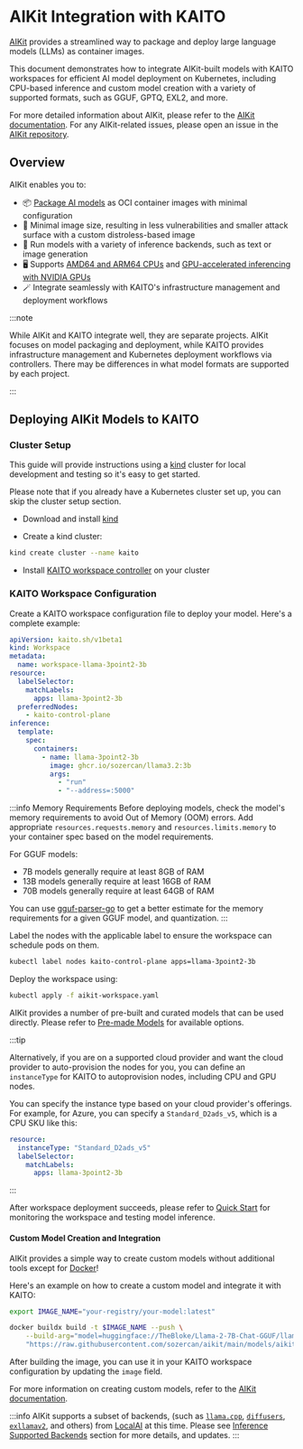 # AIKit Integration with KAITO

[AIKit](https://github.com/sozercan/aikit/) provides a streamlined way to package and deploy large language models (LLMs) as container images.

This document demonstrates how to integrate AIKit-built models with KAITO workspaces for efficient AI model deployment on Kubernetes, including CPU-based inference and custom model creation with a variety of supported formats, such as GGUF, GPTQ, EXL2, and more.

For more detailed information about AIKit, please refer to the [AIKit documentation](https://sozercan.github.io/aikit/docs/). For any AIKit-related issues, please open an issue in the [AIKit repository](https://github.com/sozercan/aikit/issues).

## Overview

AIKit enables you to:

- 📦 [Package AI models](https://sozercan.github.io/aikit/docs/create-images) as OCI container images with minimal configuration
- 🤏 Minimal image size, resulting in less vulnerabilities and smaller attack surface with a custom distroless-based image
- 🏃 Run models with a variety of inference backends, such as text or image generation
- 🖥️ Supports [AMD64 and ARM64 CPUs](https://sozercan.github.io/aikit/docs/create-images#multi-platform-support) and [GPU-accelerated inferencing with NVIDIA GPUs](https://sozercan.github.io/aikit/docs/gpu)
- 🪄 Integrate seamlessly with KAITO's infrastructure management and deployment workflows

:::note

While AIKit and KAITO integrate well, they are separate projects. AIKit focuses on model packaging and deployment, while KAITO provides infrastructure management and Kubernetes deployment workflows via controllers. There may be differences in what model formats are supported by each project.

:::

## Deploying AIKit Models to KAITO

### Cluster Setup

This guide will provide instructions using a [kind](https://kind.sigs.k8s.io/) cluster for local development and testing so it's easy to get started.

Please note that if you already have a Kubernetes cluster set up, you can skip the cluster setup section.

- Download and install [kind](https://kind.sigs.k8s.io/docs/user/quick-start/)

- Create a kind cluster:

```bash
kind create cluster --name kaito
```

- Install [KAITO workspace controller](installation.md#install-kaito-workspace-controller) on your cluster

### KAITO Workspace Configuration

Create a KAITO workspace configuration file to deploy your model. Here's a complete example:

```yaml title="aikit-workspace.yaml"
apiVersion: kaito.sh/v1beta1
kind: Workspace
metadata:
  name: workspace-llama-3point2-3b
resource:
  labelSelector:
    matchLabels:
      apps: llama-3point2-3b
  preferredNodes:
    - kaito-control-plane
inference:
  template:
    spec:
      containers:
        - name: llama-3point2-3b
          image: ghcr.io/sozercan/llama3.2:3b
          args:
            - "run"
            - "--address=:5000"
```

:::info Memory Requirements
Before deploying models, check the model's memory requirements to avoid Out of Memory (OOM) errors. Add appropriate `resources.requests.memory` and `resources.limits.memory` to your container spec based on the model requirements.

For GGUF models:

- 7B models generally require at least 8GB of RAM
- 13B models generally require at least 16GB of RAM
- 70B models generally require at least 64GB of RAM

You can use [gguf-parser-go](https://github.com/gpustack/gguf-parser-go) to get a better estimate for the memory requirements for a given GGUF model, and quantization.
:::

Label the nodes with the applicable label to ensure the workspace can schedule pods on them.

```bash
kubectl label nodes kaito-control-plane apps=llama-3point2-3b
```

Deploy the workspace using:

```bash
kubectl apply -f aikit-workspace.yaml
```

AIKit provides a number of pre-built and curated models that can be used directly. Please refer to [Pre-made Models](https://sozercan.github.io/aikit/docs/premade-models) for available options.

:::tip

Alternatively, if you are on a supported cloud provider and want the cloud provider to auto-provision the nodes for you, you can define an `instanceType` for KAITO to autoprovision nodes, including CPU and GPU nodes.

You can specify the instance type based on your cloud provider's offerings. For example, for Azure, you can specify a `Standard_D2ads_v5`, which is a CPU SKU like this:

```yaml
resource:
  instanceType: "Standard_D2ads_v5"
  labelSelector:
    matchLabels:
      apps: llama-3point2-3b
```

:::

After workspace deployment succeeds, please refer to [Quick Start](quick-start.md#monitor-deployment) for monitoring the workspace and testing model inference.

#### Custom Model Creation and Integration

AIKit provides a simple way to create custom models without additional tools except for [Docker](https://docs.docker.com/desktop/install/linux-install/)!

Here's an example on how to create a custom model and integrate it with KAITO:

```bash
export IMAGE_NAME="your-registry/your-model:latest"

docker buildx build -t $IMAGE_NAME --push \
    --build-arg="model=huggingface://TheBloke/Llama-2-7B-Chat-GGUF/llama-2-7b-chat.Q4_K_M.gguf" \
    "https://raw.githubusercontent.com/sozercan/aikit/main/models/aikitfile.yaml"
```

After building the image, you can use it in your KAITO workspace configuration by updating the `image` field.

For more information on creating custom models, refer to the [AIKit documentation](https://sozercan.github.io/aikit/docs/create-images).

:::info
AIKit supports a subset of backends, (such as [`llama.cpp`](https://sozercan.github.io/aikit/docs/llama-cpp), [`diffusers`](https://sozercan.github.io/aikit/docs/diffusion), [`exllamav2`](https://sozercan.github.io/aikit/docs/exllama2), and others) from [LocalAI](https://localai.io/) at this time. Please see [Inference Supported Backends](https://sozercan.github.io/aikit/docs/) section for more details, and updates.
:::
